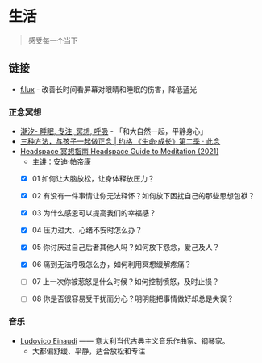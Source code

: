 # 生活

> 感受每一个当下

## 链接

- [f.lux](https://justgetflux.com/) - 改善长时间看屏幕对眼睛和睡眠的伤害，降低蓝光

### 正念冥想

- [潮汐- 睡眠, 专注, 冥想, 呼吸](https://tide.fm/) - 「和大自然一起，平静身心」
- [三种方法，与孩子一起做正念 | 约格 《生命·成长》第二季 · 此念](https://www.bilibili.com/video/BV1uT4y1T74A)
- [Headspace 冥想指南 Headspace Guide to Meditation (2021)](https://movie.douban.com/subject/35284424/)
	- 主讲：安迪·帕帝康
	- [x] 01 如何让大脑放松，让身体释放压力？
	- [x] 02 有没有一件事情让你无法释怀？如何放下困扰自己的那些思想包袱？
	- [x] 03 为什么感恩可以提高我们的幸福感？
	- [x] 04 压力过大、心绪不安时怎么办？
	- [x] 05 你讨厌过自己后者其他人吗？如何放下怨念，爱己及人？
	- [x] 06 痛到无法呼吸怎么办，如何利用冥想缓解疼痛？
	- [ ] 07 上一次你被惹怒是什么时候？如何控制愤怒，及时止损？
	- [ ] 08 你是否很容易受干扰而分心？明明能把事情做好却总是失误？


### 音乐

- [Ludovico Einaudi](https://zh.wikipedia.org/wiki/%E5%8D%A2%E5%A4%9A%E7%BB%B4%E7%A7%91%C2%B7%E4%BC%8A%E8%AF%BA%E7%AC%AC) —— 意大利当代古典主义音乐作曲家、钢琴家。
    - 大都偏舒缓、平静，适合放松和专注